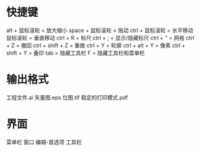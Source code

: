 # 快捷键
alt + 鼠标滚轮 = 放大缩小
space + 鼠标滚轮 = 拖动
ctrl + 鼠标滚轮 = 水平移动
鼠标滚轮 = 垂直移动
ctrl + R = 标尺
ctrl + ; = 显示/隐藏标尺
ctrl + " = 网格
ctrl + Z = 撤回
ctrl + shift + Z = 重做
ctrl + Y = 轮廓
ctrl + alt + Y = 像素
ctrl + shift + Y = 叠印
tab = 隐藏工具栏
F = 隐藏工具栏和菜单栏

# 输出格式
工程文件.ai
矢量图.eps
位图.tif
稳定的打印模式.pdf

# 界面
菜单栏
窗口
编辑-首选项
工具栏